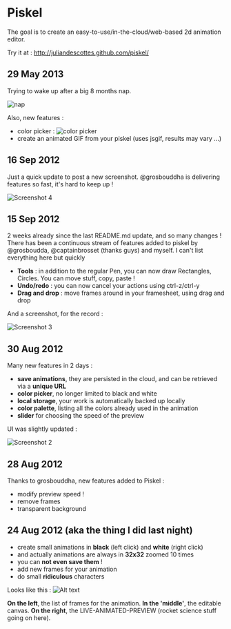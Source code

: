 Piskel
======

The goal is to create an easy-to-use/in-the-cloud/web-based 2d animation editor. 

Try it at : http://juliandescottes.github.com/piskel/

29 May 2013 
-----------------------------------
Trying to wake up after a big 8 months nap. 

![nap](http://screenletstore.appspot.com/img/68e1690f-c8a3-11e2-a431-13a291e88f09.gif)

Also, new features :
* color picker : ![color picker](http://screenletstore.appspot.com/img/18e24a63-c8a4-11e2-b479-13a291e88f09.png)
* create an animated GIF from your piskel (uses jsgif, results may vary ...)

16 Sep 2012
------------------------------------
Just a quick update to post a new screenshot. @grosbouddha is delivering features so fast, it's hard to keep up !

![Screenshot 4](https://dl.dropbox.com/u/17803671/screen_piskel_4.png "Screenshot 4")

15 Sep 2012
------------------------------------
2 weeks already since the last README.md update, and so many changes ! There has been a continuous stream of features added to piskel by @grosboudda, @captainbrosset (thanks guys) and myself.
I can't list everything here but quickly
* __Tools__ : in addition to the regular Pen, you can now draw Rectangles, Circles. You can move stuff, copy, paste !
* __Undo/redo__ : you can now cancel your actions using ctrl-z/ctrl-y 
* __Drag and drop__ : move frames around in your framesheet, using drag and drop

And a screenshot, for the record : 

![Screenshot 3](https://dl.dropbox.com/u/17803671/screen_piskel_3.png "Screenshot 3")

30 Aug 2012
------------------------------------
Many new features in 2 days :
* __save animations__, they are persisted in the cloud, and can be retrieved via a __unique URL__
* __color picker__, no longer limited to black and white 
* __local storage__, your work is automatically backed up locally
* __color palette__, listing all the colors already used in the animation
* __slider__ for choosing the speed of the preview

UI was slightly updated : 

![Screenshot 2](https://dl.dropbox.com/u/17803671/screen_piskel_2.png "Screenshot 2")

28 Aug 2012
------------------------------------
Thanks to grosbouddha, new features added to Piskel :
* modify preview speed !
* remove frames
* transparent background

24 Aug 2012 (aka the thing I did last night)
------------------------------------
* create small animations in __black__ (left click) and __white__ (right click)
* and actually animations are always in __32x32__ zoomed 10 times
* you can __not even save them__ ! 
* add new frames for your animation
* do small __ridiculous__ characters

Looks like this : 
![Alt text](https://dl.dropbox.com/u/17803671/screen_piskel.png "Optional title")

**On the left**, the list of frames for the animation. 
**In the 'middle'**, the editable canvas.
**On the right**, the LIVE-ANIMATED-PREVIEW (rocket science stuff going on here).

